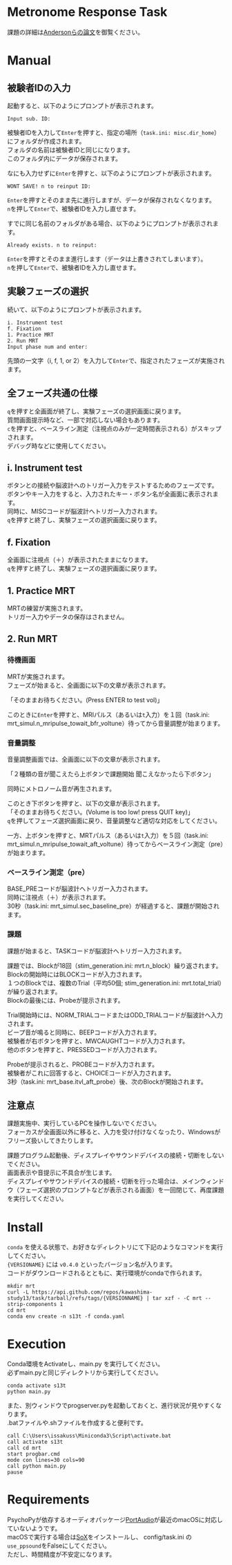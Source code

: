 # Metronome Response Task

課題の詳細は[Andersonらの論文](https://link.springer.com/article/10.3758/s13414-020-02131-x)を御覧ください。

# Manual

## 被験者IDの入力

起動すると、以下のようにプロンプトが表示されます。

```
Input sub. ID:
```

被験者IDを入力して`Enter`を押すと、指定の場所（`task.ini: misc.dir_home`）にフォルダが作成されます。  
フォルダの名前は被験者IDと同じになります。  
このフォルダ内にデータが保存されます。  

なにも入力せずに`Enter`を押すと、以下のようにプロンプトが表示されます。

```
WONT SAVE! n to reinput ID: 
```

`Enter`を押すとそのまま先に進行しますが、データが保存されなくなります。  
`n`を押して`Enter`で、被験者IDを入力し直せます。

すでに同じ名前のフォルダがある場合、以下のようにプロンプトが表示されます。

```
Already exists. n to reinput:
```

`Enter`を押すとそのまま進行します（データは上書きされてしまいます）。  
`n`を押して`Enter`で、被験者IDを入力し直せます。


## 実験フェーズの選択

続いて、以下のようにプロンプトが表示されます。

```
i. Instrument test
f. Fixation
1. Practice MRT
2. Run MRT
Input phase num and enter:
```

先頭の一文字（i, f, 1, or 2）を入力して`Enter`で、指定されたフェーズが実施されます。

## 全フェーズ共通の仕様

`q`を押すと全画面が終了し、実験フェーズの選択画面に戻ります。  
質問画面提示時など、一部で対応しない場合もあります。  
`c`を押すと、ベースライン測定（注視点のみが一定時間表示される）がスキップされます。  
デバッグ時などに使用してください。

## i. Instrument test

ボタンとの接続や脳波計へのトリガー入力をテストするためのフェーズです。  
ボタンやキー入力をすると、入力されたキー・ボタン名が全画面に表示されます。  
同時に、MISCコードが脳波計へトリガー入力されます。  
`q`を押すと終了し、実験フェーズの選択画面に戻ります。


## f. Fixation

全画面に注視点（＋）が表示されたままになります。  
`q`を押すと終了し、実験フェーズの選択画面に戻ります。

## 1. Practice MRT

MRTの練習が実施されます。  
トリガー入力やデータの保存はされません。

## 2. Run MRT

### 待機画面

MRTが実施されます。  
フェーズが始まると、全画面に以下の文章が表示されます。

「そのままお待ちください。(Press ENTER to test vol)」

このときに`Enter`を押すと、MRIパルス（あるいは`t`入力）を１回（task.ini: mrt_simul.n_mripulse_towait_bfr_voltune）待ってから音量調整が始まります。  

### 音量調整

音量調整画面では、全画面に以下の文章が表示されます。

「２種類の音が聞こえたら上ボタンで課題開始 聞こえなかったら下ボタン」

同時にメトロノーム音が再生されます。

このとき下ボタンを押すと、以下の文章が表示されます。  
「そのままお待ちください。(Volume is too low! press QUIT key)」  
`q`を押してフェーズ選択画面に戻り、音量調整など適切な対応をしてください。

一方、上ボタンを押すと、MRTパルス（あるいは`t`入力）を５回（task.ini: mrt_simul.n_mripulse_towait_aft_voltune）待ってからベースライン測定（pre）が始まります。

### ベースライン測定（pre）

BASE_PREコードが脳波計へトリガー入力されます。  
同時に注視点（＋）が表示されます。  
30秒（task.ini: mrt_simul.sec_baseline_pre）が経過すると、課題が開始されます。

### 課題

課題が始まると、TASKコードが脳波計へトリガー入力されます。

課題では、Blockが18回（stim_generation.ini: mrt.n_block）繰り返されます。  
Blockの開始時にはBLOCKコードが入力されます。  
１つのBlockでは、複数のTrial（平均50個; stim_generation.ini: mrt.total_trial）が繰り返されます。  
Blockの最後には、Probeが提示されます。

Trial開始時には、NORM_TRIALコードまたはODD_TRIALコードが脳波計へ入力されます。  
ビープ音が鳴ると同時に、BEEPコードが入力されます。  
被験者が右ボタンを押すと、MWCAUGHTコードが入力されます。  
他のボタンを押すと、PRESSEDコードが入力されます。

Probeが提示されると、PROBEコードが入力されます。  
被験者がこれに回答すると、CHOICEコードが入力されます。  
3秒（task.ini: mrt_base.itvl_aft_probe）後、次のBlockが開始されます。

## 注意点

課題実施中、実行しているPCを操作しないでください。  
フォーカスが全画面以外に移ると、入力を受け付けなくなったり、Windowsがフリーズ扱いしてきたりします。

課題プログラム起動後、ディスプレイやサウンドデバイスの接続・切断をしないでください。  
画面表示や音提示に不具合が生じます。  
ディスプレイやサウンドデバイスの接続・切断を行った場合は、メインウィンドウ（フェーズ選択のプロンプトなどが表示される画面）を一回閉じて、再度課題を実行してください。

# Install

`conda` を使える状態で、お好きなディレクトリにて下記のようなコマンドを実行してください。  
`{VERSIONAME}` には `v0.4.0` といったバージョン名が入ります。  
コードがダウンロードされるとともに、実行環境がcondaで作られます。

```
mkdir mrt
curl -L https://api.github.com/repos/kawashima-study13/task/tarball/refs/tags/{VERSIONNAME} | tar xzf - -C mrt --strip-components 1
cd mrt
conda env create -n s13t -f conda.yaml
```

# Execution

Conda環境をActivateし、main.py を実行してください。  
必ずmain.pyと同じディレクトリから実行してください。

```
conda activate s13t
python main.py
```

また、別ウィンドウでprogserver.pyを起動しておくと、進行状況が見やすくなります。  
.batファイルや.shファイルを作成すると便利です。

```.batファイルの例
call C:\Users\issakuss\Miniconda3\Script\activate.bat
call activate s13t
call cd mrt
start progbar.cmd
mode con lines=30 cols=90
call python main.py
pause
```

# Requirements

PsychoPyが依存するオーディオパッケージ[PortAudio](https://github.com/PortAudio/portaudio)が最近のmacOSに対応していないようです。  
macOSで実行する場合は[SoX](http://sox.sourceforge.net)をインストールし、 config/task.ini の`use_ppsound`をFalseにしてください。  
ただし、時間精度が不安定になります。
